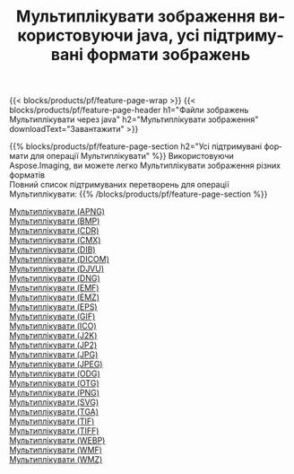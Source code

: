 ﻿---
title: Мультиплiкувати зображення використовуючи java, усі підтримувані формати зображень 
weight: 3920
url: /uk/java/cartoonify 
lang: uk
langdirlevel: 2
locales: zh-hans,ja,it,ru,de,es,fr,nl,id,lt,pl,pt,vi,tr,ko,zh-hant,ar,hi,th,sv,cs,uk,he
description: Використовуючи Aspose.Imaging, ви можете легко Мультиплiкувати зображення використовуючи  java
---

{{< blocks/products/pf/feature-page-wrap >}}
{{< blocks/products/pf/feature-page-header h1="Файли зображень Мультиплiкувати через java" h2="Мультиплiкувати зображення" downloadText="Завантажити" >}}


{{% blocks/products/pf/feature-page-section  h2="Усі підтримувані формати для операції Мультиплiкувати" %}}
Використовуючи Aspose.Imaging, ви можете легко Мультиплiкувати зображення різних форматів
<br/>
Повний список підтримуваних перетворень для операції Мультиплiкувати:
{{% /blocks/products/pf/feature-page-section %}}
<div class="container-fluid productfamilypage bg-gray">
    <div class="convertypes bg-gray agp-content section">
        <div class="container">
		<div class="row other-converters">
		    <div class='col-md-2 other-converter remove-lp remove-rp'><a href="/imaging/uk/java/cartoonify/apng" >Мультиплiкувати (APNG)</a></div><div class='col-md-2 other-converter remove-lp remove-rp'><a href="/imaging/uk/java/cartoonify/bmp" >Мультиплiкувати (BMP)</a></div><div class='col-md-2 other-converter remove-lp remove-rp'><a href="/imaging/uk/java/cartoonify/cdr" >Мультиплiкувати (CDR)</a></div><div class='col-md-2 other-converter remove-lp remove-rp'><a href="/imaging/uk/java/cartoonify/cmx" >Мультиплiкувати (CMX)</a></div><div class='col-md-2 other-converter remove-lp remove-rp'><a href="/imaging/uk/java/cartoonify/dib" >Мультиплiкувати (DIB)</a></div><div class='col-md-2 other-converter remove-lp remove-rp'><a href="/imaging/uk/java/cartoonify/dicom" >Мультиплiкувати (DICOM)</a></div><div class='col-md-2 other-converter remove-lp remove-rp'><a href="/imaging/uk/java/cartoonify/djvu" >Мультиплiкувати (DJVU)</a></div><div class='col-md-2 other-converter remove-lp remove-rp'><a href="/imaging/uk/java/cartoonify/dng" >Мультиплiкувати (DNG)</a></div><div class='col-md-2 other-converter remove-lp remove-rp'><a href="/imaging/uk/java/cartoonify/emf" >Мультиплiкувати (EMF)</a></div><div class='col-md-2 other-converter remove-lp remove-rp'><a href="/imaging/uk/java/cartoonify/emz" >Мультиплiкувати (EMZ)</a></div><div class='col-md-2 other-converter remove-lp remove-rp'><a href="/imaging/uk/java/cartoonify/eps" >Мультиплiкувати (EPS)</a></div><div class='col-md-2 other-converter remove-lp remove-rp'><a href="/imaging/uk/java/cartoonify/gif" >Мультиплiкувати (GIF)</a></div><div class='col-md-2 other-converter remove-lp remove-rp'><a href="/imaging/uk/java/cartoonify/ico" >Мультиплiкувати (ICO)</a></div><div class='col-md-2 other-converter remove-lp remove-rp'><a href="/imaging/uk/java/cartoonify/j2k" >Мультиплiкувати (J2K)</a></div><div class='col-md-2 other-converter remove-lp remove-rp'><a href="/imaging/uk/java/cartoonify/jp2" >Мультиплiкувати (JP2)</a></div><div class='col-md-2 other-converter remove-lp remove-rp'><a href="/imaging/uk/java/cartoonify/jpg" >Мультиплiкувати (JPG)</a></div><div class='col-md-2 other-converter remove-lp remove-rp'><a href="/imaging/uk/java/cartoonify/jpeg" >Мультиплiкувати (JPEG)</a></div><div class='col-md-2 other-converter remove-lp remove-rp'><a href="/imaging/uk/java/cartoonify/odg" >Мультиплiкувати (ODG)</a></div><div class='col-md-2 other-converter remove-lp remove-rp'><a href="/imaging/uk/java/cartoonify/otg" >Мультиплiкувати (OTG)</a></div><div class='col-md-2 other-converter remove-lp remove-rp'><a href="/imaging/uk/java/cartoonify/png" >Мультиплiкувати (PNG)</a></div><div class='col-md-2 other-converter remove-lp remove-rp'><a href="/imaging/uk/java/cartoonify/svg" >Мультиплiкувати (SVG)</a></div><div class='col-md-2 other-converter remove-lp remove-rp'><a href="/imaging/uk/java/cartoonify/tga" >Мультиплiкувати (TGA)</a></div><div class='col-md-2 other-converter remove-lp remove-rp'><a href="/imaging/uk/java/cartoonify/tif" >Мультиплiкувати (TIF)</a></div><div class='col-md-2 other-converter remove-lp remove-rp'><a href="/imaging/uk/java/cartoonify/tiff" >Мультиплiкувати (TIFF)</a></div><div class='col-md-2 other-converter remove-lp remove-rp'><a href="/imaging/uk/java/cartoonify/webp" >Мультиплiкувати (WEBP)</a></div><div class='col-md-2 other-converter remove-lp remove-rp'><a href="/imaging/uk/java/cartoonify/wmf" >Мультиплiкувати (WMF)</a></div><div class='col-md-2 other-converter remove-lp remove-rp'><a href="/imaging/uk/java/cartoonify/wmz" >Мультиплiкувати (WMZ)</a></div>
                </div>
        </div>
    </div>
</div>
<br/>
